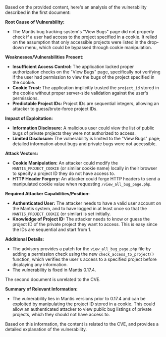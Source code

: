 Based on the provided content, here's an analysis of the vulnerability described in the first document:

**Root Cause of Vulnerability:**

*   The Mantis bug tracking system's "View Bugs" page did not properly check if a user had access to the project specified in a cookie. It relied on the assumption that only accessible projects were listed in the drop-down menu, which could be bypassed through cookie manipulation.

**Weaknesses/Vulnerabilities Present:**

*   **Insufficient Access Control:** The application lacked proper authorization checks on the "View Bugs" page, specifically not verifying if the user had permission to view the bugs of the project specified in the cookie.
*   **Cookie Trust:** The application implicitly trusted the `project_id` stored in the cookie without proper server-side validation against the user's permissions.
*   **Predictable Project IDs:** Project IDs are sequential integers, allowing an attacker to guess/brute-force project IDs.

**Impact of Exploitation:**

*   **Information Disclosure:** A malicious user could view the list of public bugs of private projects they were not authorized to access.
*   **Limited Disclosure:** The vulnerability is limited to the "View Bugs" page; detailed information about bugs and private bugs were not accessible.

**Attack Vectors:**

*   **Cookie Manipulation:** An attacker could modify the `MANTIS_PROJECT_COOKIE` (or similar cookie name) locally in their browser to specify a project ID they do not have access to.
*   **HTTP Header Forgery:** An attacker could forge HTTP headers to send a manipulated cookie value when requesting `/view_all_bug_page.php`.

**Required Attacker Capabilities/Position:**

*   **Authenticated User:** The attacker needs to have a valid user account on the Mantis system, and to have logged in at least once so that the `MANTIS_PROJECT_COOKIE` (or similar) is set initially.
*   **Knowledge of Project ID:** The attacker needs to know or guess the project ID of the private project they want to access. This is easy since the IDs are sequential and start from 1.

**Additional Details:**

*   The advisory provides a patch for the `view_all_bug_page.php` file by adding a permission check using the new `check_access_to_project()` function, which verifies the user's access to a specified project before displaying any information.
*   The vulnerability is fixed in Mantis 0.17.4.

The second document is unrelated to the CVE.

**Summary of Relevant Information:**

*   The vulnerability lies in Mantis versions prior to 0.17.4 and can be exploited by manipulating the project ID stored in a cookie. This could allow an authenticated attacker to view public bug listings of private projects, which they should not have access to.

Based on this information, the content is related to the CVE, and provides a detailed explanation of the vulnerability.